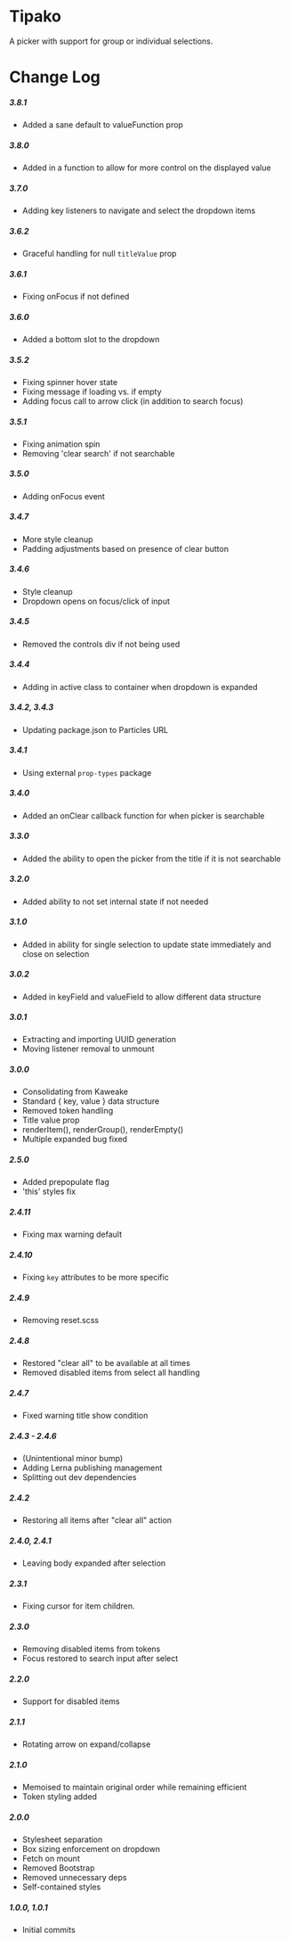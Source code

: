 # Tipako

A picker with support for group or individual selections.

# Change Log

##### 3.8.1
- Added a sane default to valueFunction prop

##### 3.8.0
- Added in a function to allow for more control on the displayed value

##### 3.7.0
- Adding key listeners to navigate and select the dropdown items

##### 3.6.2
- Graceful handling for null `titleValue` prop

##### 3.6.1
- Fixing onFocus if not defined

##### 3.6.0
- Added a bottom slot to the dropdown

##### 3.5.2
- Fixing spinner hover state
- Fixing message if loading vs. if empty
- Adding focus call to arrow click (in addition to search focus)

##### 3.5.1
- Fixing animation spin
- Removing 'clear search' if not searchable

##### 3.5.0
- Adding onFocus event

##### 3.4.7
- More style cleanup
- Padding adjustments based on presence of clear button

##### 3.4.6
- Style cleanup
- Dropdown opens on focus/click of input

##### 3.4.5
- Removed the controls div if not being used

##### 3.4.4
- Adding in active class to container when dropdown is expanded

##### 3.4.2, 3.4.3
- Updating package.json to Particles URL

##### 3.4.1
- Using external `prop-types` package

##### 3.4.0
- Added an onClear callback function for when picker is searchable

##### 3.3.0
- Added the ability to open the picker from the title if it is not searchable

##### 3.2.0
- Added ability to not set internal state if not needed

##### 3.1.0
- Added in ability for single selection to update state immediately and close on selection

##### 3.0.2
- Added in keyField and valueField to allow different data structure

##### 3.0.1
- Extracting and importing UUID generation
- Moving listener removal to unmount

##### 3.0.0
- Consolidating from Kaweake
- Standard { key, value } data structure
- Removed token handling
- Title value prop
- renderItem(), renderGroup(), renderEmpty()
- Multiple expanded bug fixed

##### 2.5.0
- Added prepopulate flag
- 'this' styles fix

##### 2.4.11
- Fixing max warning default

##### 2.4.10
- Fixing `key` attributes to be more specific

##### 2.4.9
- Removing reset.scss

##### 2.4.8
- Restored "clear all" to be available at all times
- Removed disabled items from select all handling

##### 2.4.7
- Fixed warning title show condition

##### 2.4.3 - 2.4.6
- (Unintentional minor bump)
- Adding Lerna publishing management
- Splitting out dev dependencies

##### 2.4.2
- Restoring all items after "clear all" action

##### 2.4.0, 2.4.1
- Leaving body expanded after selection

##### 2.3.1
- Fixing cursor for item children.

##### 2.3.0
- Removing disabled items from tokens
- Focus restored to search input after select

##### 2.2.0
- Support for disabled items

##### 2.1.1
- Rotating arrow on expand/collapse

##### 2.1.0
- Memoised to maintain original order while remaining efficient
- Token styling added

##### 2.0.0
- Stylesheet separation
- Box sizing enforcement on dropdown
- Fetch on mount
- Removed Bootstrap
- Removed unnecessary deps
- Self-contained styles

##### 1.0.0, 1.0.1
- Initial commits
